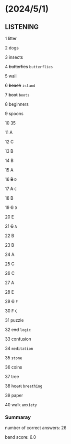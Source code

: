 # (2024/5/1)
## LISTENING

1 litter 

2 dogs

3 insects

4 ~~butterfies~~ `butterflies`

5 wall

6 ~~beach~~ `island`

7 ~~boot~~ `boots`

8 beginners

9 spoons

10 35

11 A

12 C

13 B

14 B

15 A

16 ~~B~~ `D`

17 ~~A~~ `C`

18 B

19 ~~C~~ `D`

20 E

21 ~~C~~ `A`
 
22 B

23 B

24 A

25 C

26 C

27 A

28 E

29 ~~C~~ `F`

30 ~~F~~ `C`

31 puzzle

32 ~~end~~ `logic`

33 confusion

34 `meditation`

35 `stone`

36 coins

37 tree

38 ~~heart~~ `breathing`

39 paper

40 ~~walk~~ `anxiety`

### Summaray

number of correct answers: 26

band score: 6.0

